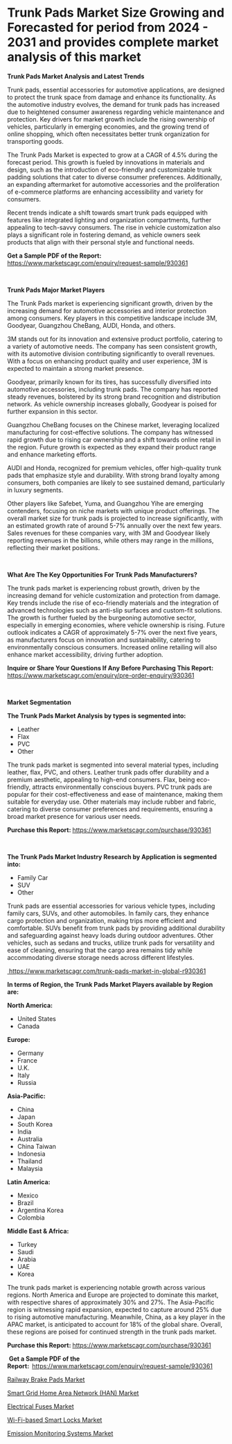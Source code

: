 <p><h1>Trunk Pads Market Size Growing and Forecasted for period from 2024 - 2031 and provides complete market analysis of this market</h1></p><p><strong>Trunk Pads Market Analysis and Latest Trends</strong></p>
<p><p>Trunk pads, essential accessories for automotive applications, are designed to protect the trunk space from damage and enhance its functionality. As the automotive industry evolves, the demand for trunk pads has increased due to heightened consumer awareness regarding vehicle maintenance and protection. Key drivers for market growth include the rising ownership of vehicles, particularly in emerging economies, and the growing trend of online shopping, which often necessitates better trunk organization for transporting goods.</p><p>The Trunk Pads Market is expected to grow at a CAGR of 4.5% during the forecast period. This growth is fueled by innovations in materials and design, such as the introduction of eco-friendly and customizable trunk padding solutions that cater to diverse consumer preferences. Additionally, an expanding aftermarket for automotive accessories and the proliferation of e-commerce platforms are enhancing accessibility and variety for consumers. </p><p>Recent trends indicate a shift towards smart trunk pads equipped with features like integrated lighting and organization compartments, further appealing to tech-savvy consumers. The rise in vehicle customization also plays a significant role in fostering demand, as vehicle owners seek products that align with their personal style and functional needs.</p></p>
<p><strong>Get a Sample PDF of the Report:&nbsp;</strong> <a href="https://www.marketscagr.com/enquiry/request-sample/930361">https://www.marketscagr.com/enquiry/request-sample/930361</a></p>
<p>&nbsp;</p>
<p><strong>Trunk Pads Major Market Players</strong></p>
<p><p>The Trunk Pads market is experiencing significant growth, driven by the increasing demand for automotive accessories and interior protection among consumers. Key players in this competitive landscape include 3M, Goodyear, Guangzhou CheBang, AUDI, Honda, and others.</p><p>3M stands out for its innovation and extensive product portfolio, catering to a variety of automotive needs. The company has seen consistent growth, with its automotive division contributing significantly to overall revenues. With a focus on enhancing product quality and user experience, 3M is expected to maintain a strong market presence.</p><p>Goodyear, primarily known for its tires, has successfully diversified into automotive accessories, including trunk pads. The company has reported steady revenues, bolstered by its strong brand recognition and distribution network. As vehicle ownership increases globally, Goodyear is poised for further expansion in this sector.</p><p>Guangzhou CheBang focuses on the Chinese market, leveraging localized manufacturing for cost-effective solutions. The company has witnessed rapid growth due to rising car ownership and a shift towards online retail in the region. Future growth is expected as they expand their product range and enhance marketing efforts.</p><p>AUDI and Honda, recognized for premium vehicles, offer high-quality trunk pads that emphasize style and durability. With strong brand loyalty among consumers, both companies are likely to see sustained demand, particularly in luxury segments.</p><p>Other players like Safebet, Yuma, and Guangzhou Yihe are emerging contenders, focusing on niche markets with unique product offerings. The overall market size for trunk pads is projected to increase significantly, with an estimated growth rate of around 5-7% annually over the next few years. Sales revenues for these companies vary, with 3M and Goodyear likely reporting revenues in the billions, while others may range in the millions, reflecting their market positions.</p></p>
<p>&nbsp;</p>
<p><strong>What Are The Key Opportunities For Trunk Pads Manufacturers?</strong></p>
<p><p>The trunk pads market is experiencing robust growth, driven by the increasing demand for vehicle customization and protection from damage. Key trends include the rise of eco-friendly materials and the integration of advanced technologies such as anti-slip surfaces and custom-fit solutions. The growth is further fueled by the burgeoning automotive sector, especially in emerging economies, where vehicle ownership is rising. Future outlook indicates a CAGR of approximately 5-7% over the next five years, as manufacturers focus on innovation and sustainability, catering to environmentally conscious consumers. Increased online retailing will also enhance market accessibility, driving further adoption.</p></p>
<p><strong>Inquire or Share Your Questions If Any Before Purchasing This Report:</strong> <a href="https://www.marketscagr.com/enquiry/pre-order-enquiry/930361">https://www.marketscagr.com/enquiry/pre-order-enquiry/930361</a></p>
<p>&nbsp;</p>
<p><strong>Market Segmentation</strong></p>
<p><strong>The Trunk Pads Market Analysis by types is segmented into:</strong></p>
<p><ul><li>Leather</li><li>Flax</li><li>PVC</li><li>Other</li></ul></p>
<p><p>The trunk pads market is segmented into several material types, including leather, flax, PVC, and others. Leather trunk pads offer durability and a premium aesthetic, appealing to high-end consumers. Flax, being eco-friendly, attracts environmentally conscious buyers. PVC trunk pads are popular for their cost-effectiveness and ease of maintenance, making them suitable for everyday use. Other materials may include rubber and fabric, catering to diverse consumer preferences and requirements, ensuring a broad market presence for various user needs.</p></p>
<p><strong>Purchase this Report:&nbsp;</strong><a href="https://www.marketscagr.com/purchase/930361">https://www.marketscagr.com/purchase/930361</a></p>
<p>&nbsp;</p>
<p><strong>The Trunk Pads Market Industry Research by Application is segmented into:</strong></p>
<p><ul><li>Family Car</li><li>SUV</li><li>Other</li></ul></p>
<p><p>Trunk pads are essential accessories for various vehicle types, including family cars, SUVs, and other automobiles. In family cars, they enhance cargo protection and organization, making trips more efficient and comfortable. SUVs benefit from trunk pads by providing additional durability and safeguarding against heavy loads during outdoor adventures. Other vehicles, such as sedans and trucks, utilize trunk pads for versatility and ease of cleaning, ensuring that the cargo area remains tidy while accommodating diverse storage needs across different lifestyles.</p></p>
<p><a href="https://www.marketscagr.com/trunk-pads-market-in-global-r930361">&nbsp;https://www.marketscagr.com/trunk-pads-market-in-global-r930361</a></p>
<p><strong>In terms of Region, the Trunk Pads Market Players available by Region are:</strong></p>
<p>
    <p> <strong> North America: </strong>
        <ul>
            <li>United States</li>
            <li>Canada</li>
        </ul>
        </p> 
    <p> <strong> Europe: </strong>
        <ul>
            <li>Germany</li>
            <li>France</li>
            <li>U.K.</li>
            <li>Italy</li>
            <li>Russia</li>
        </ul>
        </p> 
    <p> <strong> Asia-Pacific: </strong>
        <ul>
            <li>China</li>
            <li>Japan</li>
            <li>South Korea</li>
            <li>India</li>
            <li>Australia</li>
            <li>China Taiwan</li>
            <li>Indonesia</li>
            <li>Thailand</li>
            <li>Malaysia</li>
        </ul>
        </p> 
    <p> <strong> Latin America: </strong>
        <ul>
            <li>Mexico</li>
            <li>Brazil</li>
            <li>Argentina Korea</li>
            <li>Colombia</li>
        </ul>
        </p> 
    <p> <strong> Middle East & Africa: </strong>
        <ul>
            <li>Turkey</li>
            <li>Saudi</li>
            <li>Arabia</li>
            <li>UAE</li>
            <li>Korea</li>
        </ul>
    </p>
    </p>
<p><p>The trunk pads market is experiencing notable growth across various regions. North America and Europe are projected to dominate this market, with respective shares of approximately 30% and 27%. The Asia-Pacific region is witnessing rapid expansion, expected to capture around 25% due to rising automotive manufacturing. Meanwhile, China, as a key player in the APAC market, is anticipated to account for 18% of the global share. Overall, these regions are poised for continued strength in the trunk pads market.</p></p>
<p><strong>Purchase this Report: </strong><a href="https://www.marketscagr.com/purchase/930361">https://www.marketscagr.com/purchase/930361</a></p>
<p>&nbsp;<strong>Get a Sample PDF of the Report:&nbsp;&nbsp;</strong><a href="https://www.marketscagr.com/enquiry/request-sample/930361">https://www.marketscagr.com/enquiry/request-sample/930361</a></p>
<p><strong></strong></p>
<p><p><a href="https://issuu.com/reportprime-2/docs/railway-brake-pads-market-size-2030_89d48ec8c50cda">Railway Brake Pads Market</a></p><p><a href="https://issuu.com/reportprime-2/docs/smart-grid-home-area-network-han-ma_e0590383e7f85a">Smart Grid Home Area Network (HAN) Market</a></p><p><a href="https://www.linkedin.com/pulse/comprehensive-look-product-type-low-voltage-fuses-plug-in-cartridge-ctkte?trackingId=JivP4lvYQKqNmztace1QjA%3D%3D">Electrical Fuses Market</a></p><p><a href="https://github.com/Krish2023na/Market-Research-Report-List-6/blob/main/wi-fi-based-smart-locks-market.md">Wi-Fi-based Smart Locks Market</a></p><p><a href="https://www.linkedin.com/pulse/emission-monitoring-systems-market-indicators-size-regional-pa8ie?trackingId=esCMpeQJQbO2Wd2%2F33VDrw%3D%3D">Emission Monitoring Systems Market</a></p></p>